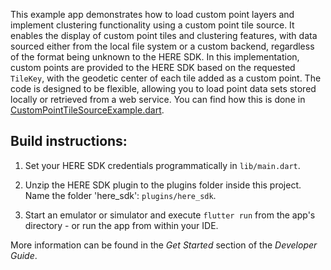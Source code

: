 This example app demonstrates how to load custom point layers and implement clustering functionality using a custom point tile source. It enables the display of custom point tiles and clustering features, with data sourced either from the local file system or a custom backend, regardless of the format being unknown to the HERE SDK. In this implementation, custom points are provided to the HERE SDK based on the requested `TileKey`, with the geodetic center of each tile added as a custom point. The code is designed to be flexible, allowing you to load point data sets stored locally or retrieved from a web service. You can find how this is done in [CustomPointTileSourceExample.dart](lib/CustomPointTileSourceExample.dart).

Build instructions:
-------------------

1) Set your HERE SDK credentials programmatically in `lib/main.dart`.

2) Unzip the HERE SDK plugin to the plugins folder inside this project. Name the folder 'here_sdk': `plugins/here_sdk`.

3) Start an emulator or simulator and execute `flutter run` from the app's directory - or run the app from within your IDE.

More information can be found in the _Get Started_ section of the _Developer Guide_.
